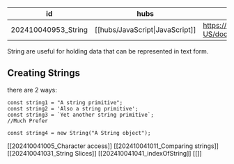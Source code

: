 
| id                  | hubs                            | source                                                                                  |
| ------------------- | ------------------------------- | --------------------------------------------------------------------------------------- |
| 202410040953_String | [[hubs/JavaScript\|JavaScript]] | https://developer.mozilla.org/en-US/docs/Web/JavaScript/Reference/Global_Objects/String |
String are useful for holding data that can be represented in text form.
## Creating Strings
there are 2 ways:
```
const string1 = "A string primitive";
const string2 = 'Also a string primitive';
const string3 = `Yet another string primitive`;
//Much Prefer
```

```
const string4 = new String("A String object");
```
 [[202410041005_Character access]]
 [[202410041011_Comparing strings]]
 [[202410041031_String Slices]]
 [[202410041041_indexOfString]]
 [[]]
 